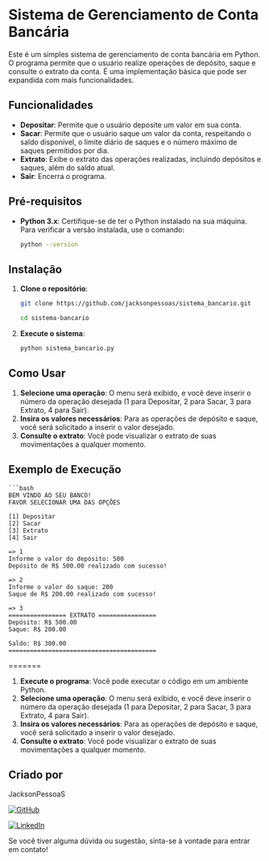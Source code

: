 # Sistema de Gerenciamento de Conta Bancária

Este é um simples sistema de gerenciamento de conta bancária em Python. O programa permite que o usuário realize operações de depósito, saque e consulte o extrato da conta. É uma implementação básica que pode ser expandida com mais funcionalidades.

## Funcionalidades

- **Depositar**: Permite que o usuário deposite um valor em sua conta.
- **Sacar**: Permite que o usuário saque um valor da conta, respeitando o saldo disponível, o limite diário de saques e o número máximo de saques permitidos por dia.
- **Extrato**: Exibe o extrato das operações realizadas, incluindo depósitos e saques, além do saldo atual.
- **Sair**: Encerra o programa.

## Pré-requisitos

- **Python 3.x**: Certifique-se de ter o Python instalado na sua máquina. Para verificar a versão instalada, use o comando:
  
  ```bash
  python --version

## Instalação
1. **Clone o repositório**:
   ```bash
   git clone https://github.com/jacksonpessoas/sistema_bancario.git

   cd sistema-bancario

1. **Execute o sistema**:
   ```bash
   python sistema_bancario.py


## Como Usar


1. **Selecione uma operação**: O menu será exibido, e você deve inserir o número da operação desejada (1 para Depositar, 2 para Sacar, 3 para Extrato, 4 para Sair).
2. **Insira os valores necessários**: Para as operações de depósito e saque, você será solicitado a inserir o valor desejado.
3. **Consulte o extrato**: Você pode visualizar o extrato de suas movimentações a qualquer momento.

## Exemplo de Execução
    ```bash
    BEM VINDO AO SEU BANCO!
    FAVOR SELECIONAR UMA DAS OPÇÕES

    [1] Depositar
    [2] Sacar
    [3] Extrato
    [4] Sair

    => 1
    Informe o valor do depósito: 500
    Depósito de R$ 500.00 realizado com sucesso!

    => 2
    Informe o valor do saque: 200
    Saque de R$ 200.00 realizado com sucesso!

    => 3
    ================ EXTRATO ================
    Depósito: R$ 500.00
    Saque: R$ 200.00

    Saldo: R$ 300.00
    =========================================

=======
1. **Execute o programa**: Você pode executar o código em um ambiente Python.
2. **Selecione uma operação**: O menu será exibido, e você deve inserir o número da operação desejada (1 para Depositar, 2 para Sacar, 3 para Extrato, 4 para Sair).
3. **Insira os valores necessários**: Para as operações de depósito e saque, você será solicitado a inserir o valor desejado.
4. **Consulte o extrato**: Você pode visualizar o extrato de suas movimentações a qualquer momento.


## Criado por

JacksonPessoaS 


[![GitHub](https://img.shields.io/badge/GitHub-100000?style=for-the-badge&logo=github&logoColor=white)](https://github.com/jacksonpessoas)

[![LinkedIn](https://img.shields.io/badge/LinkedIn-0077B5?style=for-the-badge&logo=linkedin&logoColor=white)](https://www.linkedin.com/in/jackson-pessoa-soares)


Se você tiver alguma dúvida ou sugestão, sinta-se à vontade para entrar em contato!



